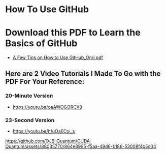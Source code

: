 # How To Use GitHub

# Download this PDF to Learn the Basics of GitHub
- [A Few Tips on How to Use GitHub_Onri.pdf](https://github.com/OJB-Quantum/CUDA-Quantum/files/11888330/A.Few.Tips.on.How.to.Use.GitHub_Onri.pdf)

## Here are 2 Video Tutorials I Made To Go with the PDF For Your Reference:
### 20-Minute Version
- https://youtu.be/oaAWOGORCX8


### 23-Second Version
- https://youtu.be/hfuOaECoi_s

https://github.com/OJB-Quantum/CUDA-Quantum/assets/88035770/864e8995-f5aa-49d6-b186-53008f4b5c04

